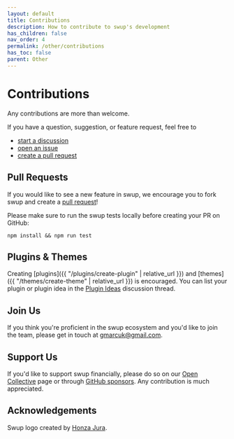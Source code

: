 ```yaml
---
layout: default
title: Contributions
description: How to contribute to swup's development
has_children: false
nav_order: 4
permalink: /other/contributions
has_toc: false
parent: Other
---
```


# Contributions

Any contributions are more than welcome.

If you have a question, suggestion, or feature request, feel free to

- [start a discussion](https://github.com/swup/swup/discussions/new)
- [open an issue](https://github.com/swup/swup/issues/new)
- [create a pull request](https://github.com/swup/swup/pulls)

## Pull Requests

If you would like to see a new feature in swup, we encourage you to fork swup and create a [pull request]([url](https://github.com/swup/swup/pulls))! 

Please make sure to run the swup tests locally before creating your PR on GitHub: 

```shell
npm install && npm run test
```

## Plugins & Themes

Creating [plugins]({{ "/plugins/create-plugin" | relative_url }}) and [themes]({{ "/themes/create-theme" | relative_url }}) is encouraged.
You can list your plugin or plugin idea in the [Plugin Ideas](https://github.com/swup/swup/discussions/335) discussion thread.

## Join Us

If you think you're proficient in the swup ecosystem and you'd like to join the team, please get in touch at <a href="mailto:gmarcuk@gmail.com?subject=I want to be a swup contributor">gmarcuk@gmail.com</a>.

## Support Us

If you'd like to support swup financially, please do so on our [Open Collective](https://opencollective.com/swup) page or through [GitHub sponsors](https://github.com/sponsors/gmrchk). Any contribution is much appreciated.

## Acknowledgements

Swup logo created by [Honza Jura](https://twitter.com/honzajura).
